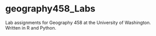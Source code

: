 # geography458_Labs
Lab assignments for Geography 458 at the University of Washington. Written in R and Python.
